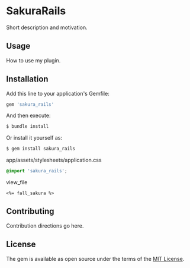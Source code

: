 # SakuraRails
Short description and motivation.

## Usage
How to use my plugin.

## Installation
Add this line to your application's Gemfile:

```ruby
gem 'sakura_rails'
```

And then execute:
```bash
$ bundle install
```

Or install it yourself as:
```bash
$ gem install sakura_rails
```

app/assets/stylesheets/application.css

```css
@import 'sakura_rails';
 ```

view_file
```erb
<%= fall_sakura %>
```

## Contributing
Contribution directions go here.

## License
The gem is available as open source under the terms of the [MIT License](https://opensource.org/licenses/MIT).
